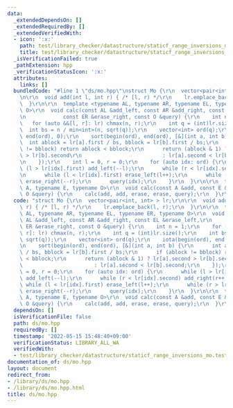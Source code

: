 ```yaml
---
data:
  _extendedDependsOn: []
  _extendedRequiredBy: []
  _extendedVerifiedWith:
  - icon: ':x:'
    path: test/library_checker/datastructure/staticf_range_inversions_mo.test.cpp
    title: test/library_checker/datastructure/staticf_range_inversions_mo.test.cpp
  _isVerificationFailed: true
  _pathExtension: hpp
  _verificationStatusIcon: ':x:'
  attributes:
    links: []
  bundledCode: "#line 1 \"ds/mo.hpp\"\nstruct Mo {\r\n  vector<pair<int, int> > lr;\r\
    \n\r\n  void add(int l, int r) { /* [l, r) */\r\n    lr.emplace_back(l, r);\r\n\
    \  }\r\n\r\n  template <typename AL, typename AR, typename EL, typename ER, typename\
    \ O>\r\n  void calc(const AL &add_left, const AR &add_right, const EL &erase_left,\r\
    \n            const ER &erase_right, const O &query) {\r\n    int n = 1;\r\n \
    \   for (auto &&[l, r]: lr) chmax(n, r);\r\n    int q = (int)lr.size();\r\n  \
    \  int bs = n / min<int>(n, sqrt(q));\r\n    vector<int> ord(q);\r\n    iota(begin(ord),\
    \ end(ord), 0);\r\n    sort(begin(ord), end(ord), [&](int a, int b) {\r\n    \
    \  int ablock = lr[a].first / bs, bblock = lr[b].first / bs;\r\n      if (ablock\
    \ != bblock) return ablock < bblock;\r\n      return (ablock & 1) ? lr[a].second\
    \ > lr[b].second\r\n                          : lr[a].second < lr[b].second;\r\
    \n    });\r\n    int l = 0, r = 0;\r\n    for (auto idx: ord) {\r\n      while\
    \ (l > lr[idx].first) add_left(--l);\r\n      while (r < lr[idx].second) add_right(r++);\r\
    \n      while (l < lr[idx].first) erase_left(l++);\r\n      while (r > lr[idx].second)\
    \ erase_right(--r);\r\n      query(idx);\r\n    }\r\n  }\r\n\r\n  template <typename\
    \ A, typename E, typename O>\r\n  void calc(const A &add, const E &erase, const\
    \ O &query) {\r\n    calc(add, add, erase, erase, query);\r\n  }\r\n};\n"
  code: "struct Mo {\r\n  vector<pair<int, int> > lr;\r\n\r\n  void add(int l, int\
    \ r) { /* [l, r) */\r\n    lr.emplace_back(l, r);\r\n  }\r\n\r\n  template <typename\
    \ AL, typename AR, typename EL, typename ER, typename O>\r\n  void calc(const\
    \ AL &add_left, const AR &add_right, const EL &erase_left,\r\n            const\
    \ ER &erase_right, const O &query) {\r\n    int n = 1;\r\n    for (auto &&[l,\
    \ r]: lr) chmax(n, r);\r\n    int q = (int)lr.size();\r\n    int bs = n / min<int>(n,\
    \ sqrt(q));\r\n    vector<int> ord(q);\r\n    iota(begin(ord), end(ord), 0);\r\
    \n    sort(begin(ord), end(ord), [&](int a, int b) {\r\n      int ablock = lr[a].first\
    \ / bs, bblock = lr[b].first / bs;\r\n      if (ablock != bblock) return ablock\
    \ < bblock;\r\n      return (ablock & 1) ? lr[a].second > lr[b].second\r\n   \
    \                       : lr[a].second < lr[b].second;\r\n    });\r\n    int l\
    \ = 0, r = 0;\r\n    for (auto idx: ord) {\r\n      while (l > lr[idx].first)\
    \ add_left(--l);\r\n      while (r < lr[idx].second) add_right(r++);\r\n     \
    \ while (l < lr[idx].first) erase_left(l++);\r\n      while (r > lr[idx].second)\
    \ erase_right(--r);\r\n      query(idx);\r\n    }\r\n  }\r\n\r\n  template <typename\
    \ A, typename E, typename O>\r\n  void calc(const A &add, const E &erase, const\
    \ O &query) {\r\n    calc(add, add, erase, erase, query);\r\n  }\r\n};"
  dependsOn: []
  isVerificationFile: false
  path: ds/mo.hpp
  requiredBy: []
  timestamp: '2022-05-15 15:48:40+09:00'
  verificationStatus: LIBRARY_ALL_WA
  verifiedWith:
  - test/library_checker/datastructure/staticf_range_inversions_mo.test.cpp
documentation_of: ds/mo.hpp
layout: document
redirect_from:
- /library/ds/mo.hpp
- /library/ds/mo.hpp.html
title: ds/mo.hpp
---
```

